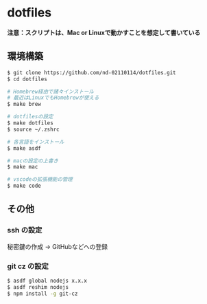 # dotfiles

**注意：スクリプトは、Mac or Linuxで動かすことを想定して書いている**

## 環境構築

```sh
$ git clone https://github.com/nd-02110114/dotfiles.git
$ cd dotfiles

# Homebrew経由で諸々インストール 
# 最近はLinuxでもHomebrewが使える
$ make brew

# dotfilesの設定
$ make dotfiles
$ source ~/.zshrc

# 各言語をインストール
$ make asdf

# macの設定の上書き
$ make mac

# vscodeの拡張機能の管理
$ make code
```

## その他

### ssh の設定
秘密鍵の作成 -> GitHubなどへの登録

### git cz の設定

```sh
$ asdf global nodejs x.x.x
$ asdf reshim nodejs
$ npm install -g git-cz
```
